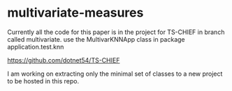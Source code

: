 # multivariate-measures

Currently all the code for this paper is in the project for TS-CHIEF in branch called multivariate.
use the MultivarKNNApp class in package application.test.knn

https://github.com/dotnet54/TS-CHIEF

I am working on extracting only the minimal set of classes to a new project to be hosted in this repo.
